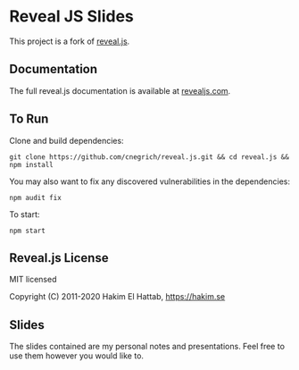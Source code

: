 # Reveal JS Slides

This project is a fork of [reveal.js](https://github.com/hakimel/reveal.js).

## Documentation
The full reveal.js documentation is available at [revealjs.com](https://revealjs.com).

## To Run

Clone and build dependencies:
```
git clone https://github.com/cnegrich/reveal.js.git && cd reveal.js && npm install
```

You may also want to fix any discovered vulnerabilities in the dependencies:
```
npm audit fix
```

To start:
```
npm start
```

## Reveal.js License

MIT licensed

Copyright (C) 2011-2020 Hakim El Hattab, https://hakim.se

## Slides

The slides contained are my personal notes and presentations. Feel free to use them however you would like to.